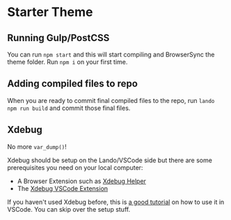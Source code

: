 # Starter Theme

## Running Gulp/PostCSS

You can run `npm start` and this will start compiling and BrowserSync the theme folder. Run `npm i` on your first time.

## Adding compiled files to repo

When you are ready to commit final compiled files to the repo, run `lando npm run build` and commit those final files.

## Xdebug

No more `var_dump()`!

Xdebug should be setup on the Lando/VSCode side but there are some prerequisites you need on your local computer:

* A Browser Extension such as [Xdebug Helper](https://chrome.google.com/webstore/detail/Xdebug-helper/eadndfjplgieldjbigjakmdgkmoaaaoc/related)
* The [Xdebug VSCode Extension](https://marketplace.visualstudio.com/items?itemName=felixfbecker.php-debug)

If you haven't used Xdebug before, this is [a good tutorial](https://www.youtube.com/watch?v=LNIvugvmCyQ) on how to use it in VSCode. You can skip over the setup stuff.
